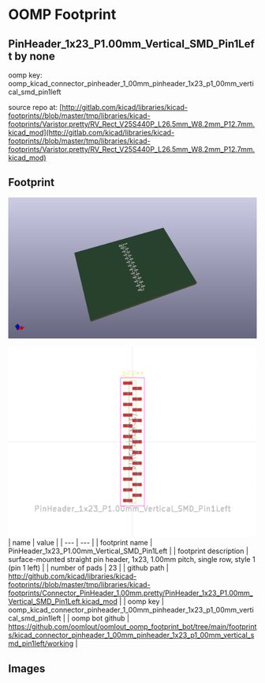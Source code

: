 # OOMP Footprint  
## PinHeader_1x23_P1.00mm_Vertical_SMD_Pin1Left  by none  
  
oomp key: oomp_kicad_connector_pinheader_1_00mm_pinheader_1x23_p1_00mm_vertical_smd_pin1left  
  
source repo at: [http://gitlab.com/kicad/libraries/kicad-footprints//blob/master/tmp/libraries/kicad-footprints/Varistor.pretty/RV_Rect_V25S440P_L26.5mm_W8.2mm_P12.7mm.kicad_mod](http://gitlab.com/kicad/libraries/kicad-footprints//blob/master/tmp/libraries/kicad-footprints/Varistor.pretty/RV_Rect_V25S440P_L26.5mm_W8.2mm_P12.7mm.kicad_mod)  
## Footprint  
  
[![working_kicad_pcb_3d.png](working_kicad_pcb_3d_600.png)](working_kicad_pcb_3d.png)  
  
[![working.png](working_600.png)](working.png)  
| name | value | 
| --- | --- | 
| footprint name | PinHeader_1x23_P1.00mm_Vertical_SMD_Pin1Left | 
| footprint description | surface-mounted straight pin header, 1x23, 1.00mm pitch, single row, style 1 (pin 1 left) | 
| number of pads | 23 | 
| github path | http://github.com/kicad/libraries/kicad-footprints//blob/master/tmp/libraries/kicad-footprints/Connector_PinHeader_1.00mm.pretty/PinHeader_1x23_P1.00mm_Vertical_SMD_Pin1Left.kicad_mod | 
| oomp key | oomp_kicad_connector_pinheader_1_00mm_pinheader_1x23_p1_00mm_vertical_smd_pin1left | 
| oomp bot github | https://github.com/oomlout/oomlout_oomp_footprint_bot/tree/main/footprints/kicad_connector_pinheader_1_00mm_pinheader_1x23_p1_00mm_vertical_smd_pin1left/working | 
## Images  
